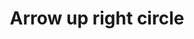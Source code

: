 ---
title: Arrow up right circle
tags: ["arrow", "up", "right", "circle", "direction"]
icon: arrow-up-right-circle
svg: '<svg xmlns="http://www.w3.org/2000/svg" width="24" height="24" fill="none" viewBox="0 0 24 24" stroke-width="1.5" stroke-linecap="round" stroke-linejoin="round" stroke="currentColor"><path d="m8.818 15.182 6.364-6.364m-4.95 0h4.95v4.95"/><path d="M21 12a9 9 0 1 1-18 0 9 9 0 0 1 18 0"/></svg>'
---